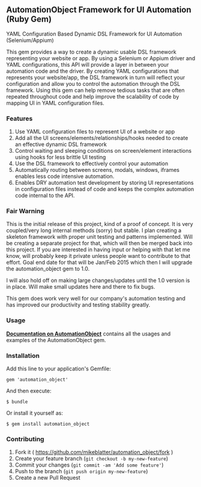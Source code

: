 ## AutomationObject Framework for UI Automation (Ruby Gem)

YAML Configuration Based Dynamic DSL Framework for UI Automation (Selenium/Appium)

This gem provides a way to create a dynamic usable DSL framework representing your website or app. By using a Selenium
or Appium driver and YAML configurations, this API will provide a layer in between your automation code and the driver.
By creating YAML configurations that represents your website/app, the DSL framework in turn will reflect your configuration
and allow you to control the automation through the DSL framework.  Using this gem can help remove tedious tasks that are often
repeated throughout code and help improve the scalability of code by mapping UI in YAML configuration files.

### Features

1. Use YAML configuration files to represent UI of a website or app
2. Add all the UI screens/elements/relationships/hooks needed to create an effective dynamic DSL framework
3. Control waiting and sleeping conditions on screen/element interactions using hooks for less brittle UI testing
4. Use the DSL framework to effectively control your automation
5. Automatically routing between screens, modals, windows, iframes enables less code intensive automation.
6. Enables DRY automation test development by storing UI representations in configuration files instead of code and
keeps the complex automation code internal to the API.

### Fair Warning

This is the initial release of this project, kind of a proof of concept.  It is very coupled/very long internal methods (sorry) but stable.
I plan creating a skeleton framework with proper unit testing and patterns implemented.  Will be creating a separate project
for that, which will then be merged back into this project.  If you are interested in having input or helping with that let me know,
will probably keep it private unless people want to contribute to that effort.  Goal end date for that will be Jan/Feb 2015
which then I will upgrade the automation_object gem to 1.0.

I will also hold off on making large changes/updates until the 1.0 version is in place.  Will make small updates
here and there to fix bugs.

This gem does work very well for our company's automation testing and has improved our productivity and
testing stability greatly.

### Usage

__[Documentation on AutomationObject](docs/README.md)__ contains all the usages and examples of the AutomationObject gem.

### Installation

Add this line to your application's Gemfile:

    gem 'automation_object'

And then execute:

    $ bundle

Or install it yourself as:

    $ gem install automation_object

### Contributing

1. Fork it ( https://github.com/mikeblatter/automation_object/fork )
2. Create your feature branch (`git checkout -b my-new-feature`)
3. Commit your changes (`git commit -am 'Add some feature'`)
4. Push to the branch (`git push origin my-new-feature`)
5. Create a new Pull Request